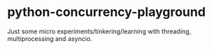# python-concurrency-playground

Just some micro experiments/tinkering/learning with threading, multiprocessing and asyncio.
